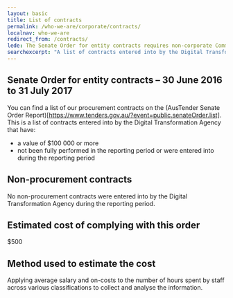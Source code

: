 ```yaml
---
layout: basic
title: List of contracts
permalink: /who-we-are/corporate/contracts/
localnav: who-we-are
redirect_from: /contracts/
lede: The Senate Order for entity contracts requires non-corporate Commonwealth Entities to list all procurement contracts of $100,000 or more on the AusTender website, and list non-procurement contracts on their entity websites.
searchexcerpt: "A list of contracts entered into by the Digital Transformation Agency, with a consideration to the value of $100,000 or more, that have not been fully performed in the reporting period, or were entered into during the reporting period."
---
```


## Senate Order for entity contracts – 30 June 2016 to 31 July 2017

You can find a list of our procurement contracts on the (AusTender Senate Order Report)[https://www.tenders.gov.au/?event=public.senateOrder.list]. This is a list of contracts entered into by the Digital Transformation Agency that have:

- a value of $100 000 or more
- not been fully performed in the reporting period or were entered into during the reporting period

## Non-procurement contracts

No non-procurement contracts were entered into by the Digital Transformation Agency during the reporting period.

## Estimated cost of complying with this order

$500

## Method used to estimate the cost

Applying average salary and on-costs to the number of hours spent by staff across various classifications to collect and analyse the information.

